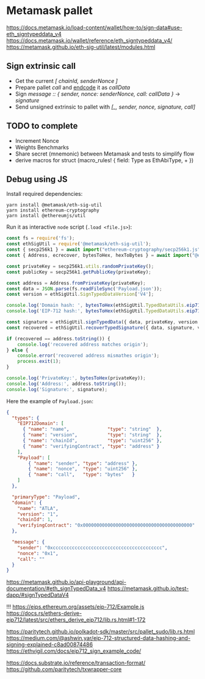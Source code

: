 # Metamask pallet

<https://docs.metamask.io/load-content/wallet/how-to/sign-data#use-eth_signtypeddata_v4>
<https://docs.metamask.io/wallet/reference/eth_signtypeddata_v4/>
<https://metamask.github.io/eth-sig-util/latest/modules.html>

## Sign extrinsic call

- Get the current _[ chainId, senderNonce ]_
- Prepare pallet _call_ and [endcode][2] it as _callData_
- Sign _message :: { sender, nonce: senderNonce, call: callData }_ -> _signature_
- Send unsigned extrinsic to pallet with _[\_, sender, nonce, signature, call]_

## TODO to complete
- Increment Nonce
- Weights Benchmarks
- Share secret (mnemonic) between Metamask and tests to simplify flow
- derive macros for struct (macro_rules! { field: Type as EthAbiType, + })

## Debug using JS

Install required dependencies:
```shell
yarn install @metamask/eth-sig-util
yarn install ethereum-cryptography
yarn install @ethereumjs/util
```

Run it as interactive `node` script (`.load <file.js>`):
```js
const fs = require('fs');
const ethSigUtil = require('@metamask/eth-sig-util');
const { secp256k1 } = await import("ethereum-cryptography/secp256k1.js");
const { Address, ecrecover, bytesToHex, hexToBytes } = await import("@ethereumjs/util");

const privateKey = secp256k1.utils.randomPrivateKey();
const publicKey = secp256k1.getPublicKey(privateKey);

const address = Address.fromPrivateKey(privateKey);
const data = JSON.parse(fs.readFileSync('Payload.json'));
const version = ethSigUtil.SignTypedDataVersion['V4'];

console.log('Domain hash: ', bytesToHex(ethSigUtil.TypedDataUtils.eip712DomainHash(data, version)));
console.log('EIP-712 hash:', bytesToHex(ethSigUtil.TypedDataUtils.eip712Hash(data, version)));

const signature = ethSigUtil.signTypedData({ data, privateKey, version });
const recovered = ethSigUtil.recoverTypedSignature({ data, signature, version });

if (recovered == address.toString()) {
    console.log('recovered address matches origin');
} else {
    console.error('recovered address mismathes origin');
    process.exit(1);
}

console.log('PrivateKey:', bytesToHex(privateKey));
console.log('Address:', address.toString());
console.log('Signature:', signature);
```

Here the example of `Payload.json`:
```json
{
  "types": {
    "EIP712Domain": [
      { "name": "name",              "type": "string"  },
      { "name": "version",           "type": "string"  },
      { "name": "chainId",           "type": "uint256" },
      { "name": "verifyingContract", "type": "address" }
    ],
    "Payload": [
        { "name": "sender", "type": "address" },
        { "name": "nonce",  "type": "uint256" },
        { "name": "call",   "type": "bytes"   }
    ]
  },

  "primaryType": "Payload",
  "domain": {
    "name": "ATLA",
    "version": "1",
    "chainId": 1,
    "verifyingContract": "0x0000000000000000000000000000000000000000"
  },

  "message": {
    "sender": "0xcccccccccccccccccccccccccccccccccccccccc",
    "nonce": "0x1",
    "call": ""
  }
}
```


[1]: https://eips.ethereum.org/EIPS/eip-712 'EIP-712'
[2]: https://docs.substrate.io/reference/scale-codec/ 'SCALE'

<https://metamask.github.io/api-playground/api-documentation/#eth_signTypedData_v4>
<https://metamask.github.io/test-dapp/#signTypedDataV4>

!!!
<https://eips.ethereum.org/assets/eip-712/Example.js>
<https://docs.rs/ethers-derive-eip712/latest/src/ethers_derive_eip712/lib.rs.html#1-172>

<https://paritytech.github.io/polkadot-sdk/master/src/pallet_sudo/lib.rs.html>
<https://medium.com/@ashwin.yar/eip-712-structured-data-hashing-and-signing-explained-c8ad00874486>
<https://ethvigil.com/docs/eip712_sign_example_code/>

<https://docs.substrate.io/reference/transaction-format/>
<https://github.com/paritytech/txwrapper-core>

